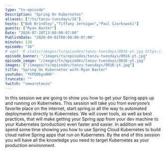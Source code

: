 ```yaml
---
type: "tv-episode"
Description: "Spring On Kubernetes"
aliases: ["/tv/tanzu-tuesdays/16"]
hosts: ["Bob Brindley","Tiffany Jernigan","Paul Czarkowski"]
guests: ["Ryan Baxter"]
Date: "2020-07-28T13:00:00-07:00"
PublishDate: "2020-04-01T00:00:00-07:00"
minutes: 120
episode: "16"
# wget -O static/images/tv/episodes/tanzu-tuesdays/0016-yt.jpg https://img.youtube.com/vi/YKPQ06gxOHk/mqdefault.jpg
episode_banner: "/images/tv/episodes/tanzu-tuesdays/0016-yt.jpg"
episode_image: "/images/tv/episodes/tanzu-tuesdays/0016-yt.jpg"
images: ["/images/tv/episodes/tanzu-tuesdays/0016-yt.jpg"]
title: "Spring On Kubernetes with Ryan Baxter"
youtube: "YKPQ06gxOHk"
truncate: ""
twitch: "vmwaretanzu"
---
```


In this session we are going to show you how to get your Spring apps up and running on Kubernetes.  This session will take you from everyone’s favorite place on the internet, start.spring.io all the way to automated deployments directly to Kubernetes.  We will cover tools, as well as best practices, that will make getting your Spring app from your dev machine to your Kubernetes (production) even faster and easier.  In addition we will spend some time showing you how to use Spring Cloud Kubernetes to build cloud native Spring apps that run on Kubernetes.  By the end of this session you will have all the knowledge you need to target Kubernetes as your production environment.